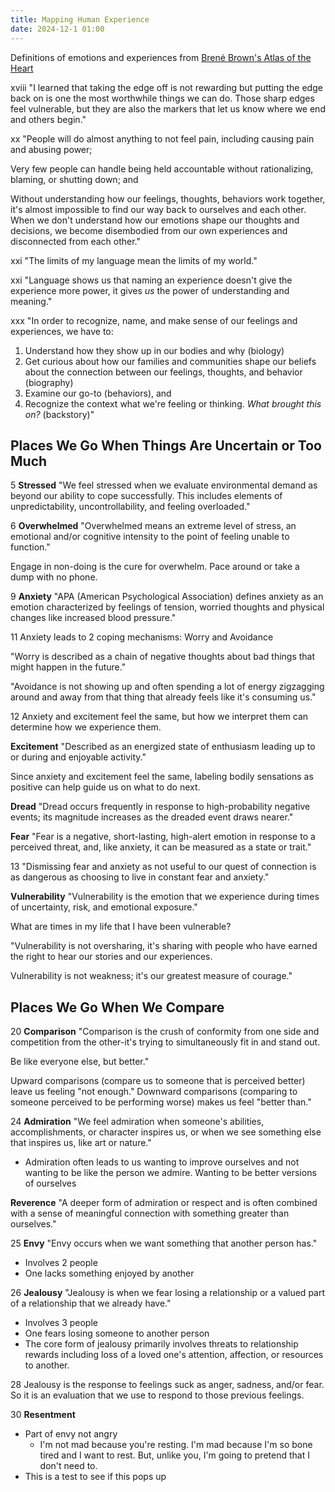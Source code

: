 ```yaml
---
title: Mapping Human Experience
date: 2024-12-1 01:00
---
```

Definitions of emotions and experiences from [Brené Brown's Atlas of the Heart](https://brenebrown.com/book/atlas-of-the-heart/)

xviii
"I learned that taking the edge off is not rewarding but putting the edge back on is one the most worthwhile things we can do. Those sharp edges feel vulnerable, but they are also the markers that let us know where we end and others begin."

xx
"People will do almost anything to not feel pain, including causing pain and abusing power;

Very few people can handle being held accountable without rationalizing, blaming, or shutting down; and

Without understanding how our feelings, thoughts, behaviors work together, it's almost impossible to find our way back to ourselves and each other. When we don't understand how our emotions shape our thoughts and decisions, we become disembodied from our own experiences and disconnected from each other."

xxi
"The limits of my language mean the limits of my world."

xxi
"Language shows us that naming an experience doesn't give the experience more power, it gives *us* the power of understanding and meaning."

xxx
"In order to recognize, name, and make sense of our feelings and experiences, we have to:

1. Understand how they show up in our bodies and why (biology)
2. Get curious about how our families and communities shape our beliefs about the connection between our feelings, thoughts, and behavior (biography)
3. Examine our go-to (behaviors), and
4. Recognize the context what we're feeling or thinking. *What brought this on?* (backstory)"
## Places We Go When Things Are Uncertain or Too Much
5
**Stressed**
"We feel stressed when we evaluate environmental demand as beyond our ability to cope successfully. This includes elements of unpredictability, uncontrollability, and feeling overloaded."

6
**Overwhelmed**
"Overwhelmed means an extreme level of stress, an emotional and/or cognitive intensity to the point of feeling unable to function."

Engage in non-doing is the cure for overwhelm. Pace around or take a dump with no phone.

9
**Anxiety**
"APA (American Psychological Association) defines anxiety as an emotion characterized by feelings of tension, worried thoughts and physical changes like increased blood pressure."

11
Anxiety leads to 2 coping mechanisms:
Worry and Avoidance

"Worry is described as a chain of negative thoughts about bad things that might happen in the future."

"Avoidance is not showing up and often spending a lot of energy zigzagging around and away from that thing that already feels like it's consuming us."

12
Anxiety and excitement feel the same, but how we interpret them can determine how we experience them.

**Excitement**
"Described as an energized state of enthusiasm leading up to or during and enjoyable activity."

Since anxiety and excitement feel the same, labeling bodily sensations as positive can help guide us on what to do next.

**Dread**
"Dread occurs frequently in response to high-probability negative events; its magnitude increases as the dreaded event draws nearer."

**Fear**
"Fear is a negative, short-lasting, high-alert emotion in response to a perceived threat, and, like anxiety, it can be measured as a state or trait."

13
"Dismissing fear and anxiety as not useful to our quest of connection is as dangerous as choosing to live in constant fear and anxiety."

**Vulnerability**
"Vulnerability is the emotion that we experience during times of uncertainty, risk, and emotional exposure."

What are times in my life that I have been vulnerable?

"Vulnerability is not oversharing, it's sharing with people who have earned the right to hear our stories and our experiences.

Vulnerability is not weakness; it's our greatest measure of courage."

## Places We Go When We Compare
20
**Comparison**
"Comparison is the crush of conformity from one side and competition from the other-it's trying to simultaneously fit in and stand out.

Be like everyone else, but better."

Upward comparisons (compare us to someone that is perceived better) leave us feeling "not enough."
Downward comparisons (comparing to someone perceived to be performing worse) makes us feel "better than."

24
**Admiration**
"We feel admiration when someone's abilities, accomplishments, or character inspires us, or when we see something else that inspires us, like art or nature."
- Admiration often leads to us wanting to improve ourselves and not wanting to be like the person we admire. Wanting to be better versions of ourselves

**Reverence**
"A deeper form of admiration or respect and is often combined with a sense of meaningful connection with something greater than ourselves."

25
**Envy**
"Envy occurs when we want something that another person has."
- Involves 2 people
- One lacks something enjoyed by another

26
**Jealousy**
"Jealousy is when we fear losing a relationship or a valued part of a relationship that we already have."
- Involves 3 people
- One fears losing someone to another person
- The core form of jealousy primarily involves threats to relationship rewards including loss of a loved one's attention, affection, or resources to another.

28
Jealousy is the response to feelings suck as anger, sadness, and/or fear. So it is an evaluation that we use to respond to those previous feelings.

30
**Resentment**
- Part of envy not angry
	- I'm not mad because you're resting. I'm mad because I'm so bone tired and I want to rest. But, unlike you, I'm going to pretend that I don't need to.
- This is a test to see if this pops up
